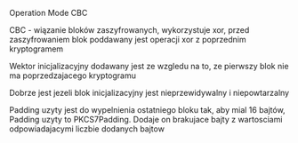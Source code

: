 Operation Mode CBC

CBC - wiązanie bloków zaszyfrowanych, wykorzystuje xor, przed zaszyfrowaniem blok poddawany jest operacji xor z poprzednim kryptogramem

Wektor inicjalizacyjny dodawany jest ze wzgledu na to, ze pierwszy blok nie ma poprzedzajacego kryptogramu

Dobrze jest jezeli blok inicjalizacyjny jest nieprzewidywalny i niepowtarzalny

Padding uzyty jest do wypelnienia ostatniego bloku tak, aby mial 16 bajtów, Padding uzyty to PKCS7Padding. Dodaje on brakujace bajty z wartosciami odpowiadajacymi liczbie dodanych bajtow